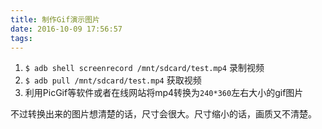 ```yaml
---
title: 制作Gif演示图片
date: 2016-10-09 17:56:57
tags:
---
```


1. `$ adb shell screenrecord /mnt/sdcard/test.mp4` 录制视频
2. `$ adb pull /mnt/sdcard/test.mp4` 获取视频
3. 利用PicGif等软件或者在线网站将mp4转换为`240*360`左右大小的gif图片

不过转换出来的图片想清楚的话，尺寸会很大。尺寸缩小的话，画质又不清楚。



